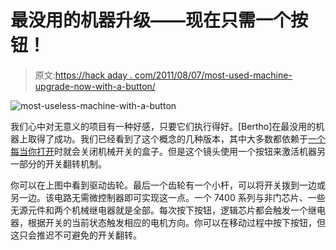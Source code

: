 # 最没用的机器升级——现在只需一个按钮！

> 原文:[https://hack aday . com/2011/08/07/most-used-machine-upgrade-now-with-a-button/](https://hackaday.com/2011/08/07/most-useless-machine-upgrade-now-with-a-button/)

![](../Images/f2c18a11d668e889830286cc9cc2127c.png "most-useless-machine-with-a-button")

我们心中对无意义的项目有一种好感，只要它们执行得好。[Bertho]在最没用的机器上取得了成功。我们已经看到了这个概念的几种版本，其中大多数都依赖于[一个每当你打开](http://hackaday.com/2009/12/30/simplest-most-useless-machine/)时就会关闭机械开关的盒子。但是这个镜头使用一个按钮来激活机器另一部分的开关翻转机制。

你可以在上图中看到驱动齿轮。最后一个齿轮有一个小杆，可以将开关拨到一边或另一边。该电路无需微控制器即可实现这一点。一个 7400 系列与非门芯片、一些无源元件和两个机械继电器就是全部。每次按下按钮，逻辑芯片都会触发一个继电器，根据开关的当前状态触发相应的电机方向。你可以在移动过程中按下按钮，但这只会推迟不可避免的开关翻转。